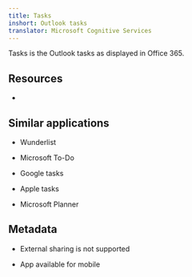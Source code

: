 ```yaml
---
title: Tasks
inshort: Outlook tasks
translator: Microsoft Cognitive Services
---
```


Tasks is the Outlook tasks as displayed in Office 365.

Resources
---------

-   

Similar applications
--------------------

-   Wunderlist

-   Microsoft To-Do

-   Google tasks

-   Apple tasks

-   Microsoft Planner

Metadata
--------

-   External sharing is not supported

-   App available for mobile



